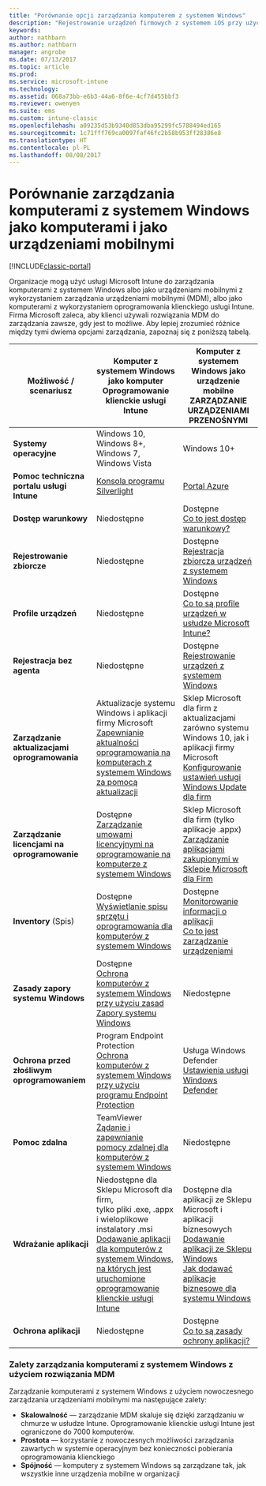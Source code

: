 ```yaml
---
title: "Porównanie opcji zarządzania komputerem z systemem Windows"
description: "Rejestrowanie urządzeń firmowych z systemem iOS przy użyciu programu Apple Device Enrollment Program (DEP) lub narzędzia Apple Configurator"
keywords: 
author: nathbarn
ms.author: nathbarn
manager: angrobe
ms.date: 07/13/2017
ms.topic: article
ms.prod: 
ms.service: microsoft-intune
ms.technology: 
ms.assetid: 068a73bb-e6b3-44a6-8f6e-4cf7d455bbf3
ms.reviewer: owenyen
ms.suite: ems
ms.custom: intune-classic
ms.openlocfilehash: a09235d53b9340d853dba95299fc5788494ed165
ms.sourcegitcommit: 1c71fff769ca0097faf46fc2b58b953ff28386e8
ms.translationtype: HT
ms.contentlocale: pl-PL
ms.lasthandoff: 08/08/2017
---
```

# <a name="compare-managing-windows-pcs-as-computers-or-mobile-devices"></a>Porównanie zarządzania komputerami z systemem Windows jako komputerami i jako urządzeniami mobilnymi

[!INCLUDE[classic-portal](../includes/classic-portal.md)]

Organizacje mogą użyć usługi Microsoft Intune do zarządzania komputerami z systemem Windows albo jako urządzeniami mobilnymi z wykorzystaniem zarządzania urządzeniami mobilnymi (MDM), albo jako komputerami z wykorzystaniem oprogramowania klienckiego usługi Intune.  Firma Microsoft zaleca, aby klienci używali rozwiązania MDM do zarządzania zawsze, gdy jest to możliwe. Aby lepiej zrozumieć różnice między tymi dwiema opcjami zarządzania, zapoznaj się z poniższą tabelą.

|**Możliwość / scenariusz** |**Komputer z systemem Windows jako komputer**<br>Oprogramowanie klienckie usługi Intune | **Komputer z systemem Windows jako urządzenie mobilne**<br>ZARZĄDZANIE URZĄDZENIAMI PRZENOŚNYMI |
|--------------|-------------------------------|-------------------------------|
|**Systemy operacyjne** |Windows 10, Windows 8+, Windows 7, Windows Vista | Windows 10+ |
|**Pomoc techniczna portalu usługi Intune** |[Konsola programu Silverlight](https://manage.microsoft.com)|[Portal Azure](https://portal.azure.com) |
|**Dostęp warunkowy**|Niedostępne|Dostępne <br>[Co to jest dostęp warunkowy?](https://docs.microsoft.com/intune-azure/conditional-access/what-is-conditional-access)|
|**Rejestrowanie zbiorcze**|Niedostępne|Dostępne <br>[Rejestracja zbiorcza urządzeń z systemem Windows](https://docs.microsoft.com/intune-azure/enroll-devices/bulk-enroll-windows)|
|**Profile urządzeń**|Niedostępne|Dostępne <br>[Co to są profile urządzeń w usłudze Microsoft Intune?](https://docs.microsoft.com/intune-azure/configure-devices/what-are-device-profiles)|
|**Rejestracja bez agenta**|Niedostępne |Dostępne<br>[Rejestrowanie urządzeń z systemem Windows](https://docs.microsoft.com/intune-azure/enroll-devices/enroll-windows-devices)|
|**Zarządzanie aktualizacjami oprogramowania**| Aktualizacje systemu Windows i aplikacji firmy Microsoft<br>[Zapewnianie aktualności oprogramowania na komputerach z systemem Windows za pomocą aktualizacji](https://docs.microsoft.com/intune/deploy-use/keep-windows-pcs-up-to-date-with-software-updates-in-microsoft-intune)|Sklep Microsoft dla firm z aktualizacjami zarówno systemu Windows 10, jak i aplikacji firmy Microsoft<br> [Konfigurowanie ustawień usługi Windows Update dla firm](https://docs.microsoft.com/intune-azure/configure-devices/how-to-configure-windows-update-for-business) |
|**Zarządzanie licencjami na oprogramowanie**|Dostępne <br>[Zarządzanie umowami licencyjnymi na oprogramowanie na komputerze z systemem Windows](https://docs.microsoft.com/intune/deploy-use/manage-license-agreements-for-windows-pc-software-in-microsoft-intune)|Sklep Microsoft dla firm (tylko aplikacje .appx)<br>[Zarządzanie aplikacjami zakupionymi w Sklepie Microsoft dla Firm](https://docs.microsoft.com/intune-azure/manage-apps/wsfb-apps)|
|**Inventory** (Spis)|Dostępne <br>[Wyświetlanie spisu sprzętu i oprogramowania dla komputerów z systemem Windows](https://docs.microsoft.com/intune/deploy-use/view-hardware-and-software-inventory-for-windows-pcs-in-microsoft-intune)|Dostępne <br>[Monitorowanie informacji o aplikacji](https://docs.microsoft.com/intune/apps-monitor)<br>[Co to jest zarządzanie urządzeniami](https://docs.microsoft.com/intune/device-management)|
|**Zasady zapory systemu Windows**|Dostępne <br>[Ochrona komputerów z systemem Windows przy użyciu zasad Zapory systemu Windows](https://docs.microsoft.com/intune/deploy-use/help-protect-windows-pcs-using-windows-firewall-policies-in-microsoft-intune) |Niedostępne|
|**Ochrona przed złośliwym oprogramowaniem**|Program Endpoint Protection<br>[Ochrona komputerów z systemem Windows przy użyciu programu Endpoint Protection](https://docs.microsoft.com/intune/deploy-use/help-secure-windows-pcs-with-endpoint-protection-for-microsoft-intune)|Usługa Windows Defender<br>[Ustawienia usługi Windows Defender](https://docs.microsoft.com/intune-azure/configure-devices/custom-for-windows-10#windows-defender-settings)|
|**Pomoc zdalna** |TeamViewer<br>[Żądanie i zapewnianie pomocy zdalnej dla komputerów z systemem Windows](https://docs.microsoft.com/intune/deploy-use/request-and-provide-remote-assistance-for-windows-pcs-in-microsoft-intune)|Niedostępne |
|**Wdrażanie aplikacji** | Niedostępne dla Sklepu Microsoft dla firm,<br>tylko pliki .exe, .appx i wieloplikowe instalatory .msi<br>[Dodawanie aplikacji dla komputerów z systemem Windows, na których jest uruchomione oprogramowanie klienckie usługi Intune](https://docs.microsoft.com/intune/deploy-use/add-apps-for-windows-pcs-in-microsoft-intune)|Dostępne dla aplikacji ze Sklepu Microsoft i aplikacji biznesowych<br>[Dodawanie aplikacji ze Sklepu Windows](https://docs.microsoft.com/intune/store-apps-windows)<br>[Jak dodawać aplikacje biznesowe dla systemu Windows](https://docs.microsoft.com/intune/lob-apps-windows)|
|**Ochrona aplikacji**|Niedostępne|Dostępne <br>[Co to są zasady ochrony aplikacji?](https://docs.microsoft.com/intune-azure/manage-apps/what-is-app-protection-policy)|


### <a name="advantages-of-mdm-windows-pc-management"></a>Zalety zarządzania komputerami z systemem Windows z użyciem rozwiązania MDM
Zarządzanie komputerami z systemem Windows z użyciem nowoczesnego zarządzania urządzeniami mobilnymi ma następujące zalety:
- **Skalowalność** — zarządzanie MDM skaluje się dzięki zarządzaniu w chmurze w usłudze Intune. Oprogramowanie klienckie usługi Intune jest ograniczone do 7000 komputerów.
- **Prostota** — korzystanie z nowoczesnych możliwości zarządzania zawartych w systemie operacyjnym bez konieczności pobierania oprogramowania klienckiego
- **Spójność** — komputery z systemem Windows są zarządzane tak, jak wszystkie inne urządzenia mobilne w organizacji
<!-- - **Cloud optimization** - -->
